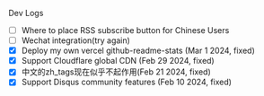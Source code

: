 Dev Logs

- [ ] Where to place RSS subscribe button for Chinese Users
- [ ] Wechat integration(try again)
- [x] Deploy my own vercel github-readme-stats (Mar 1 2024, fixed)
- [x] Support Cloudflare global CDN (Feb 29 2024, fixed)
- [x] 中文的zh_tags现在似乎不起作用(Feb 21 2024, fixed)
- [x] Support Disqus community features (Feb 10 2024, fixed)